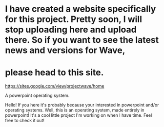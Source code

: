 # I have created a website specifically for this project. Pretty soon, I will stop uploading here and upload there. So if you want to see the latest news and versions for Wave,
# please head to this site.


https://sites.google.com/view/projectwave/home

A powerpoint operating system.

Hello! If you here it's probably because your interested in powerpoint and/or operating systems. Well, this is an operating system, made entirely in powerpoint! It's a cool little project I'm working on when I have time. Feel free to check it out!
